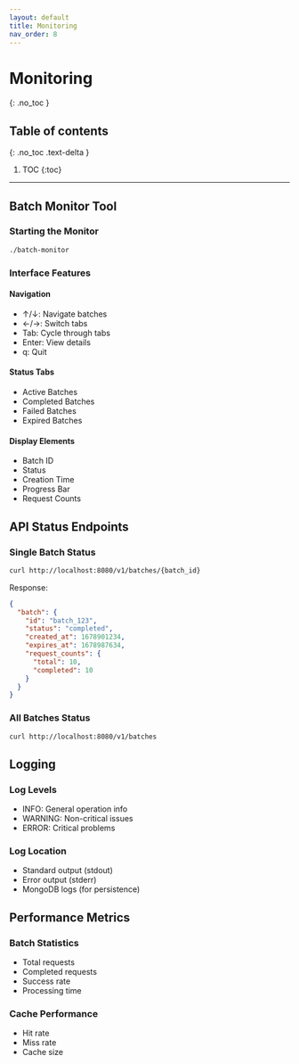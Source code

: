 ```yaml
---
layout: default
title: Monitoring
nav_order: 8
---
```


# Monitoring
{: .no_toc }

## Table of contents
{: .no_toc .text-delta }

1. TOC
{:toc}

---

## Batch Monitor Tool

### Starting the Monitor
```bash
./batch-monitor
```

### Interface Features

#### Navigation
- ↑/↓: Navigate batches
- ←/→: Switch tabs
- Tab: Cycle through tabs
- Enter: View details
- q: Quit

#### Status Tabs
- Active Batches
- Completed Batches
- Failed Batches
- Expired Batches

#### Display Elements
- Batch ID
- Status
- Creation Time
- Progress Bar
- Request Counts

## API Status Endpoints

### Single Batch Status
```bash
curl http://localhost:8080/v1/batches/{batch_id}
```

Response:
```json
{
  "batch": {
    "id": "batch_123",
    "status": "completed",
    "created_at": 1678901234,
    "expires_at": 1678987634,
    "request_counts": {
      "total": 10,
      "completed": 10
    }
  }
}
```

### All Batches Status
```bash
curl http://localhost:8080/v1/batches
```

## Logging

### Log Levels
- INFO: General operation info
- WARNING: Non-critical issues
- ERROR: Critical problems

### Log Location
- Standard output (stdout)
- Error output (stderr)
- MongoDB logs (for persistence)

## Performance Metrics

### Batch Statistics
- Total requests
- Completed requests
- Success rate
- Processing time

### Cache Performance
- Hit rate
- Miss rate
- Cache size
